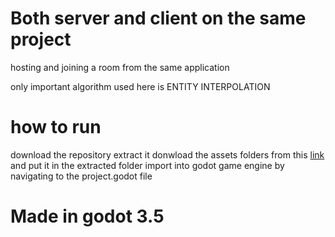 # Both server and client on the same project

hosting and joining a room from the same application

only important algorithm used here is ENTITY INTERPOLATION

# how to run

download the repository 
extract it
donwload the assets folders from this [link](https://drive.google.com/drive/folders/1t5oMZzMebH6w_v4SJYCaopAxQUQGXVGx?usp=drive_link) and put it in the extracted folder
import into godot game engine by navigating to the project.godot file

# Made in godot 3.5

